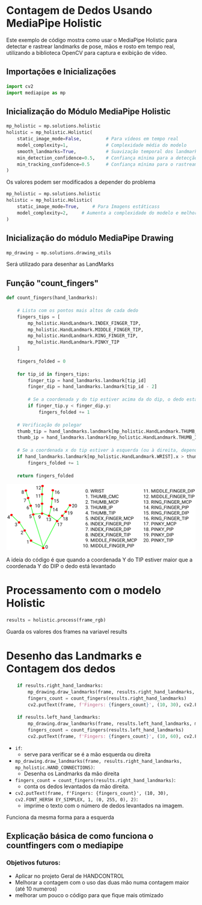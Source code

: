 # Contagem de Dedos Usando MediaPipe Holistic

Este exemplo de código mostra como usar o MediaPipe Holistic para detectar e rastrear landmarks de pose, mãos e rosto em tempo real, utilizando a biblioteca OpenCV para captura e exibição de vídeo.

## Importações e Inicializações

```python
import cv2
import mediapipe as mp
```

## Inicialização do Módulo MediaPipe Holistic
```python
mp_holistic = mp.solutions.holistic
holistic = mp_holistic.Holistic(
    static_image_mode=False,         # Para vídeos em tempo real
    model_complexity=1,              # Complexidade média do modelo
    smooth_landmarks=True,           # Suavização temporal dos landmarks
    min_detection_confidence=0.5,    # Confiança mínima para a detecção inicial
    min_tracking_confidence=0.5      # Confiança mínima para o rastreamento
)
```
Os valores podem ser modificados a depender do problema
```python
mp_holistic = mp.solutions.holistic
holistic = mp_holistic.Holistic(
    static_image_mode=True,     # Para Imagens estáticass
    model_complexity=2,     # Aumenta a complexidade do modelo e melhora a precisão, mas aumenta muito o lag
)

```

## Inicialização do módulo MediaPipe Drawing
```python
mp_drawing = mp.solutions.drawing_utils
```
Será utilizado para desenhar as LandMarks

## Função "count_fingers"
```python
def count_fingers(hand_landmarks):

    # Lista com os pontos mais altos de cada dedo 
    fingers_tips = [
        mp_holistic.HandLandmark.INDEX_FINGER_TIP,
        mp_holistic.HandLandmark.MIDDLE_FINGER_TIP,
        mp_holistic.HandLandmark.RING_FINGER_TIP,
        mp_holistic.HandLandmark.PINKY_TIP
    ]
    
    fingers_folded = 0
    
    for tip_id in fingers_tips:
        finger_tip = hand_landmarks.landmark[tip_id]
        finger_dip = hand_landmarks.landmark[tip_id - 2] 

        # Se a coordenada y do tip estiver acima da do dip, o dedo está levantado
        if finger_tip.y < finger_dip.y:
            fingers_folded += 1
    
    # Verificação do polegar
    thumb_tip = hand_landmarks.landmark[mp_holistic.HandLandmark.THUMB_TIP]
    thumb_ip = hand_landmarks.landmark[mp_holistic.HandLandmark.THUMB_IP]

    # Se a coordenada x do tip estiver à esquerda (ou à direita, dependendo da mão) da do IP, o polegar está levantado
    if hand_landmarks.landmark[mp_holistic.HandLandmark.WRIST].x > thumb_tip.x > thumb_ip.x:
        fingers_folded += 1

    return fingers_folded
```
![Hand landmarks](./hand_landmarks.png)

A ideia do código é que quando a coordenada Y do TIP estiver maior que a coordenada Y do DIP o dedo está levantado

# Processamento com o modelo Holistic
```python
results = holistic.process(frame_rgb)
```

Guarda os valores dos frames na variavel results

# Desenho das Landmarks e Contagem dos dedos
```python
    if results.right_hand_landmarks:
        mp_drawing.draw_landmarks(frame, results.right_hand_landmarks, mp_holistic.HAND_CONNECTIONS)
        fingers_count = count_fingers(results.right_hand_landmarks)
        cv2.putText(frame, f'Fingers: {fingers_count}', (10, 30), cv2.FONT_HERSHEY_SIMPLEX, 1, (0, 255, 0), 2)

    if results.left_hand_landmarks:
        mp_drawing.draw_landmarks(frame, results.left_hand_landmarks, mp_holistic.HAND_CONNECTIONS)
        fingers_count = count_fingers(results.left_hand_landmarks)
        cv2.putText(frame, f'Fingers: {fingers_count}', (10, 60), cv2.FONT_HERSHEY_SIMPLEX, 1, (0, 255, 0), 2)

```
- `if`:
    - serve para verificar se é a mão esquerda ou direita
- `mp_drawing.draw_landmarks(frame, results.right_hand_landmarks, mp_holistic.HAND_CONNECTIONS)`:
    - Desenha os Landmarks da mão direita
- `fingers_count = count_fingers(results.right_hand_landmarks)`: 
    - conta os dedos levantados da mão direita.
- `cv2.putText(frame, f'Fingers: {fingers_count}', (10, 30), cv2.FONT_HERSH EY_SIMPLEX, 1, (0, 255, 0), 2)`: 
    -  imprime o texto com o número de dedos levantados na imagem.

Funciona da mesma forma para a esquerda

## Explicação básica de como funciona o countfingers com o mediapipe 
### Objetivos futuros:
- Aplicar no projeto Geral de HANDCONTROL
- Melhorar a contagem com o uso das duas mão numa contagem maior (até 10 numeros)
- melhorar um pouco o código para que fique mais otimizado 